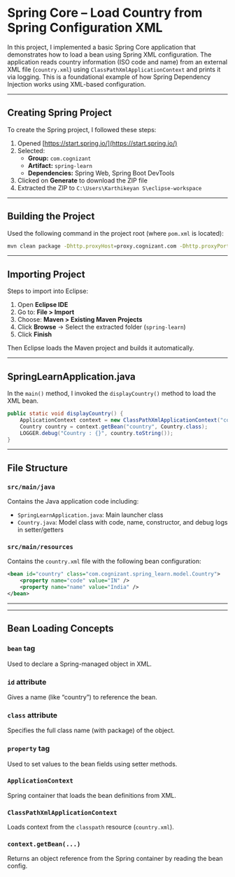 
# Spring Core – Load Country from Spring Configuration XML

In this project, I implemented a basic Spring Core application that demonstrates how to load a bean using Spring XML configuration. The application reads country information (ISO code and name) from an external XML file (`country.xml`) using `ClassPathXmlApplicationContext` and prints it via logging. This is a foundational example of how Spring Dependency Injection works using XML-based configuration.

---

## Creating Spring Project

To create the Spring project, I followed these steps:

1. Opened [https://start.spring.io/](https://start.spring.io/)
2. Selected:
   - **Group:** `com.cognizant`
   - **Artifact:** `spring-learn`
   - **Dependencies:** Spring Web, Spring Boot DevTools
3. Clicked on **Generate** to download the ZIP file
4. Extracted the ZIP to `C:\Users\Karthikeyan S\eclipse-workspace`

---

## Building the Project

Used the following command in the project root (where `pom.xml` is located):

```bash
mvn clean package -Dhttp.proxyHost=proxy.cognizant.com -Dhttp.proxyPort=6050 -Dhttps.proxyHost=proxy.cognizant.com -Dhttps.proxyPort=6050 -Dhttp.proxyUser=123456
```

---


## Importing Project

Steps to import into Eclipse:

1. Open **Eclipse IDE**
2. Go to: **File > Import**
3. Choose: **Maven > Existing Maven Projects**
4. Click **Browse** → Select the extracted folder (`spring-learn`)
5. Click **Finish**

Then Eclipse loads the Maven project and builds it automatically.

---

## SpringLearnApplication.java

In the `main()` method, I invoked the `displayCountry()` method to load the XML bean.

```java
public static void displayCountry() {
    ApplicationContext context = new ClassPathXmlApplicationContext("country.xml");
    Country country = context.getBean("country", Country.class);
    LOGGER.debug("Country : {}", country.toString());
}
```
---

## File Structure

### `src/main/java`
Contains the Java application code including:
- `SpringLearnApplication.java`: Main launcher class
- `Country.java`: Model class with code, name, constructor, and debug logs in setter/getters

### `src/main/resources`
Contains the `country.xml` file with the following bean configuration:

```xml
<bean id="country" class="com.cognizant.spring_learn.model.Country">
    <property name="code" value="IN" />
    <property name="name" value="India" />
</bean>
```
---

---

## Bean Loading Concepts

### `bean` tag
Used to declare a Spring-managed object in XML.

### `id` attribute
Gives a name (like “country”) to reference the bean.

### `class` attribute
Specifies the full class name (with package) of the object.

### `property` tag
Used to set values to the bean fields using setter methods.

### `ApplicationContext`
Spring container that loads the bean definitions from XML.

### `ClassPathXmlApplicationContext`
Loads context from the `classpath` resource (`country.xml`).

### `context.getBean(...)`
Returns an object reference from the Spring container by reading the bean config.
